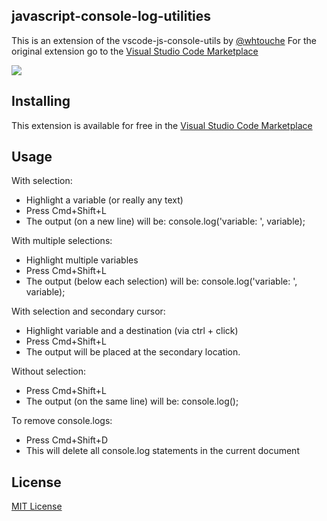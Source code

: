 ## javascript-console-log-utilities

This is an extension of the vscode-js-console-utils by [@whtouche](https://twitter.com/whtouche)
For the original extension go to the [Visual Studio Code Marketplace](https://marketplace.visualstudio.com/items?itemName=whtouche.vscode-js-console-utils)

![](https://i.imgur.com/0tiesd2.gif)

## Installing

This extension is available for free in the [Visual Studio Code Marketplace](https://marketplace.visualstudio.com/items?itemName=sheaclose.javascript-console-log-utilities)

## Usage

With selection:

- Highlight a variable (or really any text)
- Press Cmd+Shift+L
- The output (on a new line) will be: console.log('variable: ', variable);

With multiple selections:

- Highlight multiple variables
- Press Cmd+Shift+L
- The output (below each selection) will be: console.log('variable: ', variable);

With selection and secondary cursor:

- Highlight variable and a destination (via ctrl + click)
- Press Cmd+Shift+L
- The output will be placed at the secondary location.

Without selection:

- Press Cmd+Shift+L
- The output (on the same line) will be: console.log();

To remove console.logs:

- Press Cmd+Shift+D
- This will delete all console.log statements in the current document

## License

[MIT License](https://github.com/whtouche/vscode-js-console-utils/blob/master/LICENSE)

